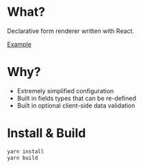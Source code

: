 # What?

Declarative form renderer written with React.

[Example](https://github.com/jmas/form/blob/master/example)

# Why?

* Extremely simplified configuration
* Built in fields types that can be re-defined
* Built in optional client-side data validation

# Install & Build

```sh
yarn install
yarn build
```

